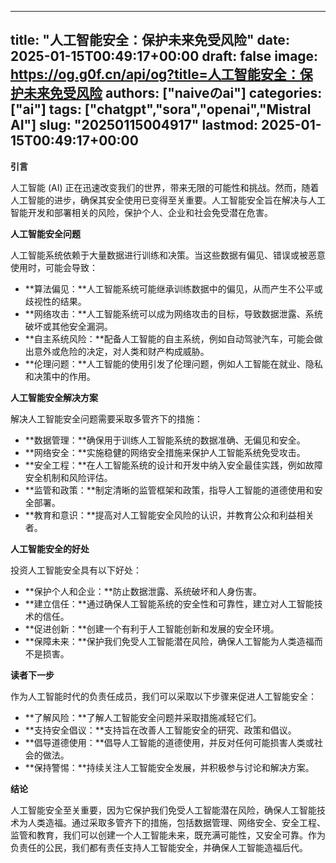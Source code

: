 
---
title: "人工智能安全：保护未来免受风险"
date: 2025-01-15T00:49:17+00:00
draft: false
image: https://og.g0f.cn/api/og?title=人工智能安全：保护未来免受风险
authors: ["naiveのai"]
categories: ["ai"]
tags: ["chatgpt","sora","openai","Mistral AI"]
slug: "20250115004917"
lastmod: 2025-01-15T00:49:17+00:00
---
**引言**

人工智能 (AI) 正在迅速改变我们的世界，带来无限的可能性和挑战。然而，随着人工智能的进步，确保其安全使用已变得至关重要。人工智能安全旨在解决与人工智能开发和部署相关的风险，保护个人、企业和社会免受潜在危害。

**人工智能安全问题**

人工智能系统依赖于大量数据进行训练和决策。当这些数据有偏见、错误或被恶意使用时，可能会导致：

* **算法偏见：**人工智能系统可能继承训练数据中的偏见，从而产生不公平或歧视性的结果。
* **网络攻击：**人工智能系统可以成为网络攻击的目标，导致数据泄露、系统破坏或其他安全漏洞。
* **自主系统风险：**配备人工智能的自主系统，例如自动驾驶汽车，可能会做出意外或危险的决定，对人类和财产构成威胁。
* **伦理问题：**人工智能的使用引发了伦理问题，例如人工智能在就业、隐私和决策中的作用。

**人工智能安全解决方案**

解决人工智能安全问题需要采取多管齐下的措施：

* **数据管理：**确保用于训练人工智能系统的数据准确、无偏见和安全。
* **网络安全：**实施稳健的网络安全措施来保护人工智能系统免受攻击。
* **安全工程：**在人工智能系统的设计和开发中纳入安全最佳实践，例如故障安全机制和风险评估。
* **监管和政策：**制定清晰的监管框架和政策，指导人工智能的道德使用和安全部署。
* **教育和意识：**提高对人工智能安全风险的认识，并教育公众和利益相关者。

**人工智能安全的好处**

投资人工智能安全具有以下好处：

* **保护个人和企业：**防止数据泄露、系统破坏和人身伤害。
* **建立信任：**通过确保人工智能系统的安全性和可靠性，建立对人工智能技术的信任。
* **促进创新：**创建一个有利于人工智能创新和发展的安全环境。
* **保障未来：**保护我们免受人工智能潜在风险，确保人工智能为人类造福而不是损害。

**读者下一步**

作为人工智能时代的负责任成员，我们可以采取以下步骤来促进人工智能安全：

* **了解风险：**了解人工智能安全问题并采取措施减轻它们。
* **支持安全倡议：**支持旨在改善人工智能安全的研究、政策和倡议。
* **倡导道德使用：**倡导人工智能的道德使用，并反对任何可能损害人类或社会的做法。
* **保持警惕：**持续关注人工智能安全发展，并积极参与讨论和解决方案。

**结论**

人工智能安全至关重要，因为它保护我们免受人工智能潜在风险，确保人工智能技术为人类造福。通过采取多管齐下的措施，包括数据管理、网络安全、安全工程、监管和教育，我们可以创建一个人工智能未来，既充满可能性，又安全可靠。作为负责任的公民，我们都有责任支持人工智能安全，并确保人工智能造福后代。